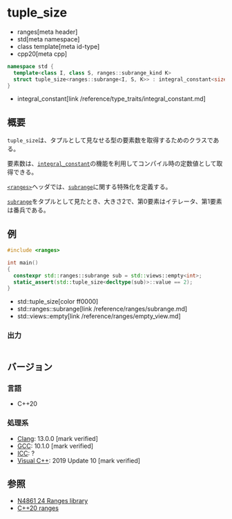 # tuple_size
* ranges[meta header]
* std[meta namespace]
* class template[meta id-type]
* cpp20[meta cpp]

```cpp
namespace std {
  template<class I, class S, ranges::subrange_kind K>
  struct tuple_size<ranges::subrange<I, S, K>> : integral_constant<size_t, 2> {};
}
```
* integral_constant[link /reference/type_traits/integral_constant.md]

## 概要
`tuple_size`は、タプルとして見なせる型の要素数を取得するためのクラスである。

要素数は、[`integral_constant`](/reference/type_traits/integral_constant.md)の機能を利用してコンパイル時の定数値として取得できる。

[`<ranges>`](/reference/ranges.md)ヘッダでは、[`subrange`](/reference/ranges/subrange.md)に関する特殊化を定義する。

[`subrange`](/reference/ranges/subrange.md)をタプルとして見たとき、大きさ2で、第0要素はイテレータ、第1要素は番兵である。

## 例
```cpp example
#include <ranges>

int main()
{
  constexpr std::ranges::subrange sub = std::views::empty<int>;
  static_assert(std::tuple_size<decltype(sub)>::value == 2);
}
```
* std::tuple_size[color ff0000]
* std::ranges::subrange[link /reference/ranges/subrange.md]
* std::views::empty[link /reference/ranges/empty_view.md]

### 出力
```
```

## バージョン
### 言語
- C++20

### 処理系
- [Clang](/implementation.md#clang): 13.0.0 [mark verified]
- [GCC](/implementation.md#gcc): 10.1.0 [mark verified]
- [ICC](/implementation.md#icc): ?
- [Visual C++](/implementation.md#visual_cpp): 2019 Update 10 [mark verified]

## 参照
- [N4861 24 Ranges library](https://timsong-cpp.github.io/cppwp/n4861/ranges)
- [C++20 ranges](https://techbookfest.org/product/5134506308665344)
